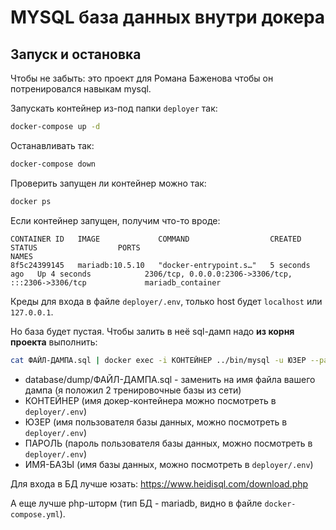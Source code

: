 # MYSQL база данных внутри докера

## Запуск и остановка

Чтобы не забыть: это проект для Романа Баженова чтобы он потренировался навыкам mysql.

Запускать контейнер из-под папки `deployer` так:
```bash
docker-compose up -d
```

Останавливать так:
```bash
docker-compose down
```

Проверить запущен ли контейнер можно так:
```bash
docker ps
```
Если контейнер запущен, получим что-то вроде:
```
CONTAINER ID   IMAGE             COMMAND                  CREATED         STATUS                  PORTS                                                           NAMES
8f5c24399145   mariadb:10.5.10   "docker-entrypoint.s…"   5 seconds ago   Up 4 seconds            2306/tcp, 0.0.0.0:2306->3306/tcp, :::2306->3306/tcp             mariadb_container
```
Креды для входа в файле `deployer/.env`, только host будет `localhost` или `127.0.0.1`.

Но база будет пустая. Чтобы залить в неё sql-дамп надо **из корня проекта** выполнить:

```bash
cat ФАЙЛ-ДАМПА.sql | docker exec -i КОНТЕЙНЕР ../bin/mysql -u ЮЗЕР --password=ПАРОЛЬ ИМЯ-БАЗЫ
```
- database/dump/ФАЙЛ-ДАМПА.sql - заменить на имя файла вашего дампа (я положил 2 тренировочные базы из сети)
- КОНТЕЙНЕР (имя докер-контейнера можно посмотреть в `deployer/.env`)
- ЮЗЕР (имя пользователя базы данных, можно посмотреть в `deployer/.env`)
- ПАРОЛЬ (пароль пользователя базы данных, можно посмотреть в `deployer/.env`)
- ИМЯ-БАЗЫ (имя базы данных, можно посмотреть в `deployer/.env`)

Для входа в БД лучше юзать: https://www.heidisql.com/download.php

А еще лучше php-шторм (тип БД - mariadb, видно в файле `docker-compose.yml`).